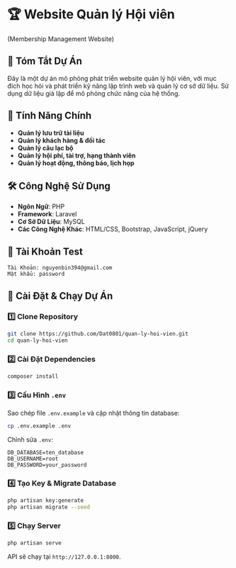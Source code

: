 # 🏆 Website Quản lý Hội viên  
(Membership Management Website)  

## 📌 Tóm Tắt Dự Án  
Đây là một dự án mô phỏng phát triển website quản lý hội viên, với mục đích học hỏi và phát triển kỹ năng lập trình web và quản lý cơ sở dữ liệu. Sử dụng dữ liệu giả lập để mô phỏng chức năng của hệ thống.  

## 🚀 Tính Năng Chính  
- **Quản lý lưu trữ tài liệu**  
- **Quản lý khách hàng & đối tác**  
- **Quản lý câu lạc bộ**  
- **Quản lý hội phí, tài trợ, hạng thành viên**  
- **Quản lý hoạt động, thông báo, lịch họp**  

## 🛠 Công Nghệ Sử Dụng  
- **Ngôn Ngữ**: PHP  
- **Framework**: Laravel  
- **Cơ Sở Dữ Liệu**: MySQL  
- **Các Công Nghệ Khác**: HTML/CSS, Bootstrap, JavaScript, jQuery  

## 🔑 Tài Khoản Test  
```plaintext  
Tài Khoản: nguyenbin394@gmail.com  
Mật khẩu: password  
```  

## 📂 Cài Đặt & Chạy Dự Án  
### 1️⃣ Clone Repository  
```bash  
git clone https://github.com/Dat0801/quan-ly-hoi-vien.git
cd quan-ly-hoi-vien  
```
### 2️⃣ Cài Đặt Dependencies  
```bash  
composer install  
```
### 3️⃣ Cấu Hình `.env`  
Sao chép file `.env.example` và cập nhật thông tin database:  
```bash  
cp .env.example .env  
```
Chỉnh sửa `.env`:  
```env  
DB_DATABASE=ten_database  
DB_USERNAME=root  
DB_PASSWORD=your_password  
```
### 4️⃣ Tạo Key & Migrate Database  
```bash  
php artisan key:generate  
php artisan migrate --seed  
```
### 5️⃣ Chạy Server  
```bash  
php artisan serve  
```
API sẽ chạy tại `http://127.0.0.1:8000`.  

